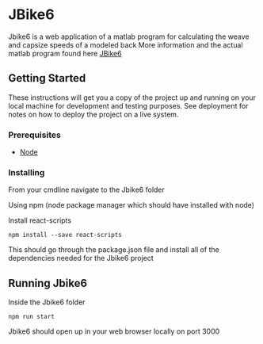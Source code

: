 # JBike6
Jbike6 is a web application of a matlab program for calculating the weave and capsize speeds of a modeled back
More information and the actual matlab program found here 
[JBike6](http://ruina.tam.cornell.edu/research/topics/bicycle_mechanics/JBike6_web_folder/index.htm)

## Getting Started
These instructions will get you a copy of the project up and running on your local machine for development and testing purposes. See deployment for notes on how to deploy the project on a live system.

### Prerequisites
* [Node](https://nodejs.org) 

### Installing
From your cmdline navigate to the Jbike6 folder 

Using npm (node package manager which should have installed with node)

Install react-scripts
```
npm install --save react-scripts
```
This should go through the package.json file and install all of the dependencies needed for the Jbike6 project

## Running Jbike6
Inside the Jbike6 folder
```
npm run start
```

Jbike6 should open up in your web browser locally on port 3000
